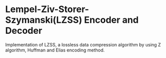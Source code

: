 # Lempel-Ziv-Storer-Szymanski(LZSS) Encoder and Decoder
Implementation of LZSS, a lossless data compression algorithm by using Z algorithm, Huffman and Elias encoding method.
